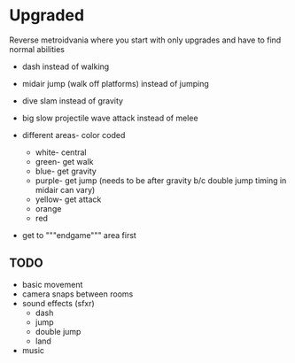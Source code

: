 # Upgraded

Reverse metroidvania where you start with only upgrades and have to find normal abilities

- dash instead of walking
- midair jump (walk off platforms) instead of jumping
- dive slam instead of gravity
- big slow projectile wave attack instead of melee

- different areas- color coded
	- white- central
	- green- get walk
	- blue- get gravity
	- purple- get jump (needs to be after gravity b/c double jump timing in midair can vary)
	- yellow- get attack
	- orange
	- red
- get to """endgame""" area first


## TODO

- basic movement
- camera snaps between rooms
- sound effects (sfxr)
	- dash
	- jump
	- double jump
	- land
- music
